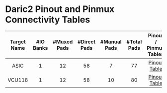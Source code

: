 # Daric2 Pinout and Pinmux Connectivity Tables
<!--
DO NOT EDIT THIS FILE DIRECTLY.
It has been generated with the following command:
util/topgen.py -t hw/top_daric2/data/top_daric2.hjson -o hw/top_daric2/
-->
|  Target Name  |  #IO Banks  |  #Muxed Pads  |  #Direct Pads  |  #Manual Pads  |  #Total Pads  |       Pinout / Pinmux Tables       |
|:-------------:|:-----------:|:-------------:|:--------------:|:--------------:|:-------------:|:----------------------------------:|
|     ASIC      |      1      |      12       |       58       |       7        |      77       |  [Pinout Table](./pinout_asic.md)  |
|    VCU118     |      1      |      12       |       58       |       10       |      80       | [Pinout Table](./pinout_vcu118.md) |
